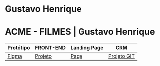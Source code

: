 # Gustavo Henrique 
# ACME - FILMES | Gustavo Henrique 

Protótipo | FRONT-END | Landing Page | CRM
----------|-----------|--------------|-----
[Figma][link1] | [Projeto][link2] | [Page][link3] | [Projeto GIT][link4] 


[link1]: https://www.figma.com/file/PtyqsFvyeG0Nane1f4r4Ci/ACME-GUSTAVO?type=design&node-id=0-1&mode=design&t=pRNmnf5LeiPthCYN-0
[link2]: https://github.com/oghenrique/front-acme
[link3]: https://oghenrique.github.io/front-acme/
[link4]: https://github.com/oghenrique/CMS-Acme

